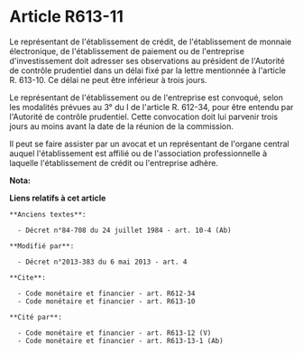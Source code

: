 # Article R613-11

Le représentant de l'établissement de crédit, de l'établissement de monnaie électronique, de l'établissement de paiement ou
de l'entreprise d'investissement doit adresser ses observations au président de l'Autorité de contrôle prudentiel dans un
délai fixé par la lettre mentionnée à l'article R. 613-10. Ce délai ne peut être inférieur à trois jours. 

Le représentant de l'établissement ou de l'entreprise est convoqué, selon les modalités prévues au 3° du I de l'article R.
612-34, pour être entendu par l'Autorité de contrôle prudentiel. Cette convocation doit lui parvenir trois jours au moins
avant la date de la réunion de la commission. 

Il peut se faire assister par un avocat et un représentant de l'organe central auquel l'établissement est affilié ou de
l'association professionnelle à laquelle l'établissement de crédit ou l'entreprise adhère.

**Nota:**



**Liens relatifs à cet article**

	**Anciens textes**:

	  - Décret n°84-708 du 24 juillet 1984 - art. 10-4 (Ab)

	**Modifié par**:

	  - Décret n°2013-383 du 6 mai 2013 - art. 4

	**Cite**:

	  - Code monétaire et financier - art. R612-34
	  - Code monétaire et financier - art. R613-10

	**Cité par**:

	  - Code monétaire et financier - art. R613-12 (V)
	  - Code monétaire et financier - art. R613-13-1 (Ab)
